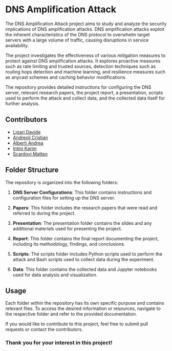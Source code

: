 # DNS Amplification Attack 

The DNS Amplification Attack project aims to study and analyze the security implications of DNS amplification attacks. DNS amplification attacks exploit the inherent characteristics of the DNS protocol to overwhelm target servers with a large volume of traffic, causing disruptions in service availability. 

The project investigates the effectiveness of various mitigation measures to protect against DNS amplification attacks. It explores proactive measures such as rate limiting and trusted sources, detection techniques such as routing hops detection and machine learning, and resilience measures such as anycast schemes and caching behavior modifications. 

The repository provides detailed instructions for configuring the DNS server, relevant research papers, the project report, a presentation, scripts used to perform the attack and collect data, and the collected data itself for further analysis.

## Contributors

- [Ligari Davide](https://github.com/DavideLigari01)
- [Andreoli Cristian](https://github.com/AndreoliCristian)
- [Alberti Andrea](https://github.com/AndreaAlberti07)
- [Intini Karim](https://github.com/IntiniKarim)
- [Scardovi Matteo](https://github.com/TeoScardov)



## Folder Structure

The repository is organized into the following folders:

1. **DNS Server Configurations**: This folder contains instructions and configuration files for setting up the DNS server.

2. **Papers**: This folder includes the research papers that were read and referred to during the project.

3. **Presentation**: The presentation folder contains the slides and any additional materials used for presenting the project.

4. **Report**: This folder contains the final report documenting the project, including its methodology, findings, and conclusions.

5. **Scripts**: The scripts folder includes Python scripts used to perform the attack and Bash scripts used to collect data during the experiment.

6. **Data**: This folder contains the collected data and Jupyter notebooks used for data analysis and visualization.

## Usage

Each folder within the repository has its own specific purpose and contains relevant files. To access the desired information or resources, navigate to the respective folder and refer to the provided documentation.

If you would like to contribute to this project, feel free to submit pull requests or contact the contributors.

### Thank you for your interest in this project!

